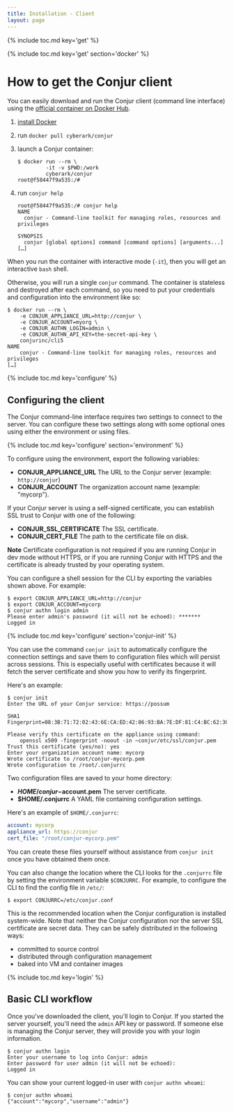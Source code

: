 ```yaml
---
title: Installation - Client
layout: page
---
```


{% include toc.md key='get' %}

{% include toc.md key='get' section='docker' %}

# How to get the Conjur client

You can easily download and run the Conjur client (command line interface) using
the [official container on Docker Hub][dockerhub].

[dockerhub]: https://hub.docker.com/r/conjurinc/cli5/

1. [install Docker][get-docker]
1. run `docker pull cyberark/conjur`
1. launch a Conjur container:

   ```sh-session
   $ docker run --rm \
            -it -v $PWD:/work
            cyberark/conjur
   root@f58447f9a535:/#
   ```

1. run `conjur help`

   ```sh-session
   root@f58447f9a535:/# conjur help
   NAME
     conjur - Command-line toolkit for managing roles, resources and privileges

   SYNOPSIS
     conjur [global options] command [command options] [arguments...]
   […]
   ```

[get-docker]: https://docs.docker.com/engine/installation

When you run the container with interactive mode (`-it`), then you will get an
interactive `bash` shell.

Otherwise, you will run a single `conjur` command. The container is stateless
and destroyed after each command, so you need to put your credentials and
configuration into the environment like so:

```sh-session
$ docker run --rm \
    -e CONJUR_APPLIANCE_URL=http://conjur \
    -e CONJUR_ACCOUNT=myorg \
    -e CONJUR_AUTHN_LOGIN=admin \
    -e CONJUR_AUTHN_API_KEY=the-secret-api-key \
    conjurinc/cli5
NAME
    conjur - Command-line toolkit for managing roles, resources and privileges
[…]
```

{% include toc.md key='configure' %}

## Configuring the client

The Conjur command-line interface requires two settings to connect to the
server. You can configure these two settings along with some optional ones using
either the environment or using files.

{% include toc.md key='configure' section='environment' %}

To configure using the environment, export the following variables:

* **CONJUR_APPLIANCE_URL** The URL to the Conjur server (example: `http://conjur`)
* **CONJUR_ACCOUNT** The organization account name (example: "mycorp").

If your Conjur server is using a self-signed certificate, you can establish SSL
trust to Conjur with one of the following:

* **CONJUR_SSL_CERTIFICATE** The SSL certificate.
* **CONJUR_CERT_FILE** The path to the certificate file on disk.

<div class="note">
  <strong>Note</strong>
  Certificate configuration is not required if you are running Conjur in dev
  mode without HTTPS, or if you are running Conjur with HTTPS and the
  certificate is already trusted by your operating system.
</div>

You can configure a shell session for the CLI by exporting the variables shown
above. For example:

```sh-session
$ export CONJUR_APPLIANCE_URL=http://conjur
$ export CONJUR_ACCOUNT=mycorp
$ conjur authn login admin
Please enter admin's password (it will not be echoed): *******
Logged in
```

{% include toc.md key='configure' section='conjur-init' %}

You can use the command `conjur init` to automatically configure the connection
settings and save them to configuration files which will persist across
sessions. This is especially useful with certificates because it will fetch the
server certificate and show you how to verify its fingerprint.

Here's an example:

```sh-session
$ conjur init
Enter the URL of your Conjur service: https://possum

SHA1 Fingerprint=08:3B:71:72:02:43:6E:CA:ED:42:86:93:BA:7E:DF:81:C4:BC:62:30

Please verify this certificate on the appliance using command:
    openssl x509 -fingerprint -noout -in ~conjur/etc/ssl/conjur.pem
Trust this certificate (yes/no): yes
Enter your organization account name: mycorp
Wrote certificate to /root/conjur-mycorp.pem
Wrote configuration to /root/.conjurrc
```

Two configuration files are saved to your home directory:

* **$HOME/conjur-$account.pem** The server certificate.
* **$HOME/.conjurrc** A YAML file containing configuration settings.

Here's an example of `$HOME/.conjurrc`:

```yaml
account: mycorp
appliance_url: https://conjur
cert_file: "/root/conjur-mycorp.pem"
```

You can create these files yourself without assistance from `conjur init` once
you have obtained them once.

You can also change the location where the CLI looks for the `.conjurrc` file by
setting the environment variable `$CONJURRC`. For example, to configure the CLI
to find the config file in `/etc/`:

```shell
$ export CONJURRC=/etc/conjur.conf
```

This is the recommended location when the Conjur configuration is installed
system-wide. Note that neither the Conjur configuration nor the server SSL
certificate are secret data. They can be safely distributed in the following
ways:

* committed to source control
* distributed through configuration management
* baked into VM and container images

{% include toc.md key='login' %}

## Basic CLI workflow

Once you've downloaded the client, you'll login to Conjur. If you started
the server yourself, you'll need the `admin` API key or password. If
someone else is managing the Conjur server, they will provide you with
your login information.

```sh-session
$ conjur authn login
Enter your username to log into Conjur: admin
Enter password for user admin (it will not be echoed):
Logged in
```

You can show your current logged-in user with `conjur authn whoami`:

```sh-session
$ conjur authn whoami
{"account":"mycorp","username":"admin"}
```
